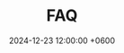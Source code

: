 ---
title: FAQ
#icon: fa-solid fa-clipboard-question
layout: page
permalink: /tags/
toc: true
order: 14
date: 2024-12-23 12:00:00 +0600  
categories: [Guide]  
tags: [overview]  
---